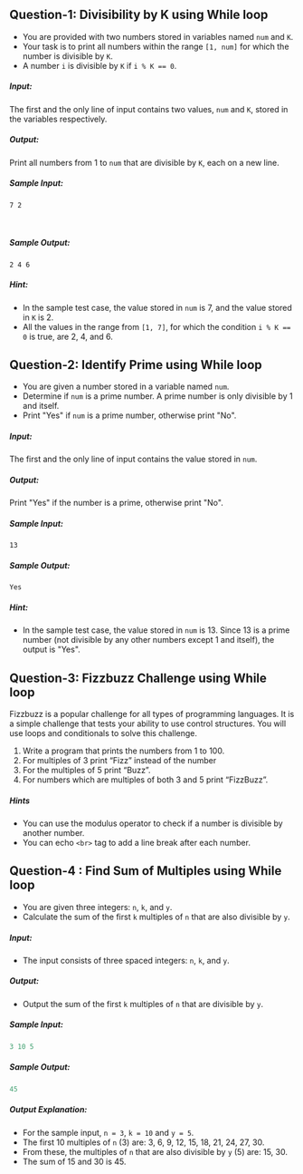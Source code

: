 ## Question-1: Divisibility by K using While loop
- You are provided with two numbers stored in variables named `num` and `K`.
- Your task is to print all numbers within the range `[1, num]` for which the number is divisible by `K`.
- A number `i` is divisible by `K` if `i % K == 0`.

##### Input:
The first and the only line of input contains two values, `num` and `K`, stored in the variables respectively.

##### Output:
Print all numbers from 1 to `num` that are divisible by `K`, each on a new line.

##### Sample Input:
```text
7 2
```
​
##### Sample Output:
```text
2 4 6
```

##### Hint:
- In the sample test case, the value stored in `num` is 7, and the value stored in `K` is 2.
- All the values in the range from `[1, 7]`, for which the condition `i % K == 0` is true, are 2, 4, and 6.

## Question-2: Identify Prime using While loop
- You are given a number stored in a variable named `num`.
- Determine if `num` is a prime number. A prime number is only divisible by 1 and itself.
- Print "Yes" if `num` is a prime number, otherwise print "No".

##### Input:
The first and the only line of input contains the value stored in `num`.

##### Output:
Print "Yes" if the number is a prime, otherwise print "No".

##### Sample Input:
```text
13
```

##### Sample Output:
```text
Yes
```

##### Hint:
- In the sample test case, the value stored in `num` is 13. Since 13 is a prime number (not divisible by any other numbers except 1 and itself), the output is "Yes".

## Question-3: Fizzbuzz Challenge using While loop
Fizzbuzz is a popular challenge for all types of programming languages. It is a simple challenge that tests your ability to use control structures. You will use loops and conditionals to solve this challenge.

1. Write a program that prints the numbers from 1 to 100.
2. For multiples of 3 print “Fizz” instead of the number
3. For the multiples of 5 print “Buzz”.
4. For numbers which are multiples of both 3 and 5 print “FizzBuzz”.

##### Hints
- You can use the modulus operator to check if a number is divisible by another number.
- You can echo `<br>` tag to add a line break after each number.

## Question-4 : Find Sum of Multiples using While loop
- You are given three integers: `n`, `k`, and `y`.
- Calculate the sum of the first `k` multiples of `n` that are also divisible by `y`.

##### Input: 
- The input consists of three spaced integers: `n`, `k`, and `y`.

##### Output:
- Output the sum of the first `k` multiples of `n` that are divisible by `y`.

##### Sample Input:
```js
3 10 5
```

##### Sample Output:
```js
45
```

##### Output Explanation:
- For the sample input, `n = 3`, `k = 10` and `y = 5`.
- The first 10 multiples of `n` (3) are: 3, 6, 9, 12, 15, 18, 21, 24, 27, 30.
- From these, the multiples of `n` that are also divisible by `y` (5) are: 15, 30.
- The sum of 15 and 30 is 45.
